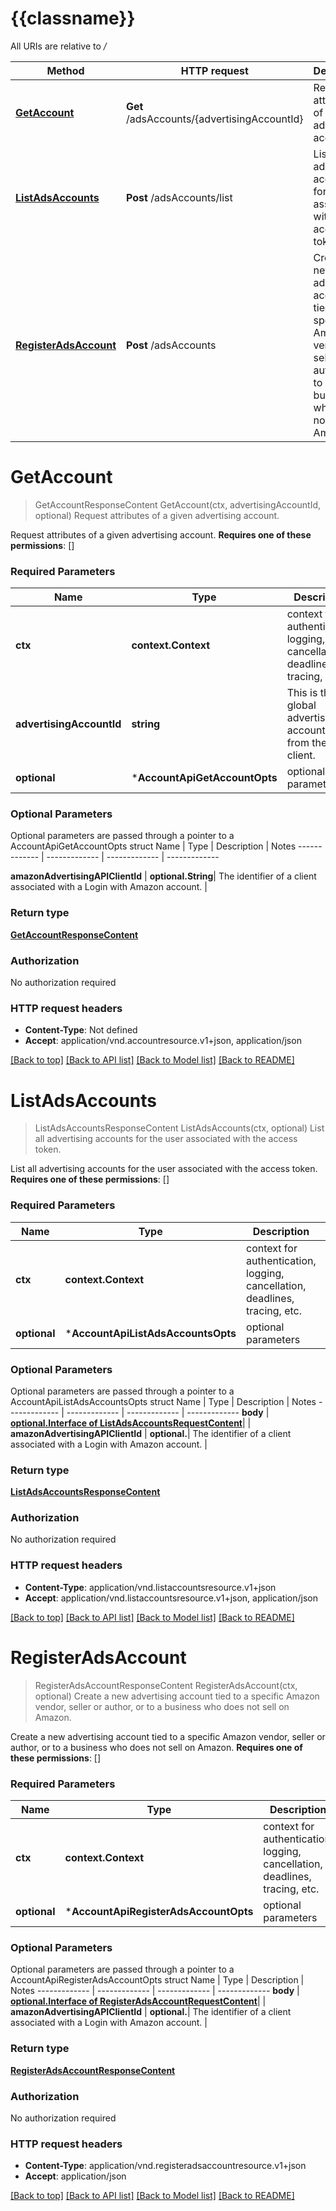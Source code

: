 # {{classname}}

All URIs are relative to */*

Method | HTTP request | Description
------------- | ------------- | -------------
[**GetAccount**](AccountApi.md#GetAccount) | **Get** /adsAccounts/{advertisingAccountId} | Request attributes of a given advertising account.
[**ListAdsAccounts**](AccountApi.md#ListAdsAccounts) | **Post** /adsAccounts/list | List all advertising accounts for the user associated with the access token.
[**RegisterAdsAccount**](AccountApi.md#RegisterAdsAccount) | **Post** /adsAccounts | Create a new advertising account tied to a specific Amazon vendor, seller or author, or to a business who does not sell on Amazon.

# **GetAccount**
> GetAccountResponseContent GetAccount(ctx, advertisingAccountId, optional)
Request attributes of a given advertising account.

Request attributes of a given advertising account.  **Requires one of these permissions**: []

### Required Parameters

Name | Type | Description  | Notes
------------- | ------------- | ------------- | -------------
 **ctx** | **context.Context** | context for authentication, logging, cancellation, deadlines, tracing, etc.
  **advertisingAccountId** | **string**| This is the global advertising account Id from the client. | 
 **optional** | ***AccountApiGetAccountOpts** | optional parameters | nil if no parameters

### Optional Parameters
Optional parameters are passed through a pointer to a AccountApiGetAccountOpts struct
Name | Type | Description  | Notes
------------- | ------------- | ------------- | -------------

 **amazonAdvertisingAPIClientId** | **optional.String**| The identifier of a client associated with a Login with Amazon account. | 

### Return type

[**GetAccountResponseContent**](GetAccountResponseContent.md)

### Authorization

No authorization required

### HTTP request headers

 - **Content-Type**: Not defined
 - **Accept**: application/vnd.accountresource.v1+json, application/json

[[Back to top]](#) [[Back to API list]](../README.md#documentation-for-api-endpoints) [[Back to Model list]](../README.md#documentation-for-models) [[Back to README]](../README.md)

# **ListAdsAccounts**
> ListAdsAccountsResponseContent ListAdsAccounts(ctx, optional)
List all advertising accounts for the user associated with the access token.

List all advertising accounts for the user associated with the access token.  **Requires one of these permissions**: []

### Required Parameters

Name | Type | Description  | Notes
------------- | ------------- | ------------- | -------------
 **ctx** | **context.Context** | context for authentication, logging, cancellation, deadlines, tracing, etc.
 **optional** | ***AccountApiListAdsAccountsOpts** | optional parameters | nil if no parameters

### Optional Parameters
Optional parameters are passed through a pointer to a AccountApiListAdsAccountsOpts struct
Name | Type | Description  | Notes
------------- | ------------- | ------------- | -------------
 **body** | [**optional.Interface of ListAdsAccountsRequestContent**](ListAdsAccountsRequestContent.md)|  | 
 **amazonAdvertisingAPIClientId** | **optional.**| The identifier of a client associated with a Login with Amazon account. | 

### Return type

[**ListAdsAccountsResponseContent**](ListAdsAccountsResponseContent.md)

### Authorization

No authorization required

### HTTP request headers

 - **Content-Type**: application/vnd.listaccountsresource.v1+json
 - **Accept**: application/vnd.listaccountsresource.v1+json, application/json

[[Back to top]](#) [[Back to API list]](../README.md#documentation-for-api-endpoints) [[Back to Model list]](../README.md#documentation-for-models) [[Back to README]](../README.md)

# **RegisterAdsAccount**
> RegisterAdsAccountResponseContent RegisterAdsAccount(ctx, optional)
Create a new advertising account tied to a specific Amazon vendor, seller or author, or to a business who does not sell on Amazon.

Create a new advertising account tied to a specific Amazon vendor, seller or author, or to a business who does not sell on Amazon.  **Requires one of these permissions**: []

### Required Parameters

Name | Type | Description  | Notes
------------- | ------------- | ------------- | -------------
 **ctx** | **context.Context** | context for authentication, logging, cancellation, deadlines, tracing, etc.
 **optional** | ***AccountApiRegisterAdsAccountOpts** | optional parameters | nil if no parameters

### Optional Parameters
Optional parameters are passed through a pointer to a AccountApiRegisterAdsAccountOpts struct
Name | Type | Description  | Notes
------------- | ------------- | ------------- | -------------
 **body** | [**optional.Interface of RegisterAdsAccountRequestContent**](RegisterAdsAccountRequestContent.md)|  | 
 **amazonAdvertisingAPIClientId** | **optional.**| The identifier of a client associated with a Login with Amazon account. | 

### Return type

[**RegisterAdsAccountResponseContent**](RegisterAdsAccountResponseContent.md)

### Authorization

No authorization required

### HTTP request headers

 - **Content-Type**: application/vnd.registeradsaccountresource.v1+json
 - **Accept**: application/json

[[Back to top]](#) [[Back to API list]](../README.md#documentation-for-api-endpoints) [[Back to Model list]](../README.md#documentation-for-models) [[Back to README]](../README.md)

